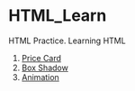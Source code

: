 # HTML_Learn

HTML Practice. Learning HTML


1. <a href="https://htmlpreview.github.io/?https://github.com/Sudeep-Sharma0-0/HTML_Learn/blob/master/pricecard.html">Price Card</a><br>
2. <a href="https://htmlpreview.github.io/?https://github.com/Sudeep-Sharma0-0/HTML_Learn/blob/master/boxshadow.html">Box Shadow</a><br>
3. <a href="https://htmlpreview.github.io/?https://github.com/Sudeep-Sharma0-0/HTML_Learn/blob/master/animation.html">Animation </a><br>
